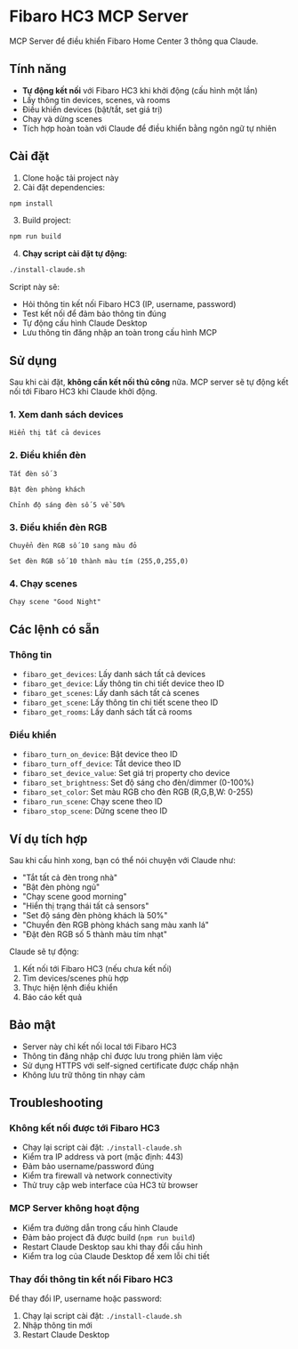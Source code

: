 # Fibaro HC3 MCP Server

MCP Server để điều khiển Fibaro Home Center 3 thông qua Claude.

## Tính năng

- **Tự động kết nối** với Fibaro HC3 khi khởi động (cấu hình một lần)
- Lấy thông tin devices, scenes, và rooms
- Điều khiển devices (bật/tắt, set giá trị)
- Chạy và dừng scenes
- Tích hợp hoàn toàn với Claude để điều khiển bằng ngôn ngữ tự nhiên

## Cài đặt

1. Clone hoặc tải project này
2. Cài đặt dependencies:

```bash
npm install
```

3. Build project:

```bash
npm run build
```

4. **Chạy script cài đặt tự động:**

```bash
./install-claude.sh
```

Script này sẽ:
- Hỏi thông tin kết nối Fibaro HC3 (IP, username, password)
- Test kết nối để đảm bảo thông tin đúng
- Tự động cấu hình Claude Desktop
- Lưu thông tin đăng nhập an toàn trong cấu hình MCP

## Sử dụng

Sau khi cài đặt, **không cần kết nối thủ công** nữa. MCP server sẽ tự động kết nối tới Fibaro HC3 khi Claude khởi động.

### 1. Xem danh sách devices

```
Hiển thị tất cả devices
```

### 2. Điều khiển đèn

```
Tắt đèn số 3
```

```
Bật đèn phòng khách
```

```
Chỉnh độ sáng đèn số 5 về 50%
```

### 3. Điều khiển đèn RGB

```
Chuyển đèn RGB số 10 sang màu đỏ
```

```
Set đèn RGB số 10 thành màu tím (255,0,255,0)
```

### 4. Chạy scenes

```
Chạy scene "Good Night"
```

## Các lệnh có sẵn

### Thông tin
- `fibaro_get_devices`: Lấy danh sách tất cả devices
- `fibaro_get_device`: Lấy thông tin chi tiết device theo ID
- `fibaro_get_scenes`: Lấy danh sách tất cả scenes
- `fibaro_get_scene`: Lấy thông tin chi tiết scene theo ID
- `fibaro_get_rooms`: Lấy danh sách tất cả rooms

### Điều khiển
- `fibaro_turn_on_device`: Bật device theo ID
- `fibaro_turn_off_device`: Tắt device theo ID
- `fibaro_set_device_value`: Set giá trị property cho device
- `fibaro_set_brightness`: Set độ sáng cho đèn/dimmer (0-100%)
- `fibaro_set_color`: Set màu RGB cho đèn RGB (R,G,B,W: 0-255)
- `fibaro_run_scene`: Chạy scene theo ID
- `fibaro_stop_scene`: Dừng scene theo ID

## Ví dụ tích hợp

Sau khi cấu hình xong, bạn có thể nói chuyện với Claude như:

- "Tắt tất cả đèn trong nhà"
- "Bật đèn phòng ngủ"
- "Chạy scene good morning"
- "Hiển thị trạng thái tất cả sensors"
- "Set độ sáng đèn phòng khách là 50%"
- "Chuyển đèn RGB phòng khách sang màu xanh lá"
- "Đặt đèn RGB số 5 thành màu tím nhạt"

Claude sẽ tự động:
1. Kết nối tới Fibaro HC3 (nếu chưa kết nối)
2. Tìm devices/scenes phù hợp
3. Thực hiện lệnh điều khiển
4. Báo cáo kết quả

## Bảo mật

- Server này chỉ kết nối local tới Fibaro HC3
- Thông tin đăng nhập chỉ được lưu trong phiên làm việc
- Sử dụng HTTPS với self-signed certificate được chấp nhận
- Không lưu trữ thông tin nhạy cảm

## Troubleshooting

### Không kết nối được tới Fibaro HC3

- Chạy lại script cài đặt: `./install-claude.sh`
- Kiểm tra IP address và port (mặc định: 443)
- Đảm bảo username/password đúng
- Kiểm tra firewall và network connectivity
- Thử truy cập web interface của HC3 từ browser

### MCP Server không hoạt động

- Kiểm tra đường dẫn trong cấu hình Claude
- Đảm bảo project đã được build (`npm run build`)
- Restart Claude Desktop sau khi thay đổi cấu hình
- Kiểm tra log của Claude Desktop để xem lỗi chi tiết

### Thay đổi thông tin kết nối Fibaro HC3

Để thay đổi IP, username hoặc password:
1. Chạy lại script cài đặt: `./install-claude.sh`
2. Nhập thông tin mới
3. Restart Claude Desktop